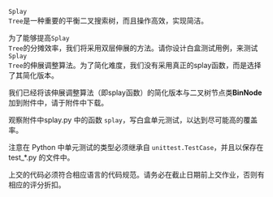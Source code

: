 <code>Splay Tree</code>是一种重要的平衡二叉搜索树，而且操作高效，实现简洁。

为了能够提高<code>Splay Tree</code>的分摊效率，我们将采用双层伸展的方法。请你设计白盒测试用例，来测试<code>Splay Tree</code>的伸展调整算法。为了简化难度，我们没有采用真正的splay函数，而是选择了其简化版本。

我们已经将该伸展调整算法（即splay函数）的简化版本与二叉树节点类**BinNode**加到附件中，请于附件中下载。

观察附件中splay.py 中的函数 <code>splay</code>，写白盒单元测试，以达到尽可能高的覆盖率。

注意在 Python 中单元测试的类型必须继承自 <code>unittest.TestCase</code>，并且以保存在 test_*.py 的文件中。

上交的代码必须符合相应语言的代码规范。请务必在截止日期前上交作业，否则有相应的评分折扣。